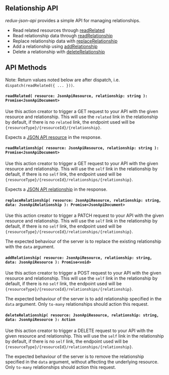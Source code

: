 Relationship API
---

_redux-json-api_ provides a simple API for managing relationships.

- Read related resources through [readRelated](#readrelated-resource-object-relationship--promise)
- Read relationship data through [readRelationship](#readrelationship-resource-object-relationship--promise)
- Replace relationship data with [replaceRelationship](#replacerelationship-resource-object-relationship--promise)
- Add a relationship using [addRelationship](#addrelationship-resource-object-relationship--promise)
- Delete a relationship with [deleteRelationship](#deleterelationship-resource-object-relationship--promise)

## API Methods

Note: Return values noted below are after dispatch, i.e. `dispatch(readRelated({ ... }))`.

#### `readRelated( resource: JsonApiResource, relationship: string ): Promise<JsonApiDocument>`

Use this action creator to trigger a GET request to your API with the given resource and relationship.
This will use the `related` link in the relationship by default, if there is no `related` link, the endpoint used
will be `{resourceType}/{resourceId}/{relationship}`.

Expects a [JSON API resource](https://jsonapi.org/format/#document-resource-objects) in the response.

#### `readRelationship( resource: JsonApiResource, relationship: string ): Promise<JsonApiDocument>`

Use this action creator to trigger a GET request to your API with the given resource and relationship.
This will use the `self` link in the relationship by default, if there is no `self` link, the endpoint used
will be `{resourceType}/{resourceId}/relationships/{relationship}`.

Expects a [JSON API relationship](https://jsonapi.org/format/#document-resource-object-relationships) in the response.

#### `replaceRelationship( resource: JsonApiResource, relationship: string, data: JsonApiRelationship ): Promise<JsonApiDocument>`

Use this action creator to trigger a PATCH request to your API with the given resource and relationship.
This will use the `self` link in the relationship by default, if there is no `self` link, the endpoint used
will be `{resourceType}/{resourceId}/relationships/{relationship}`.

The expected behaviour of the server is to replace the existing relationship with the `data` argument.

#### `addRelationship( resource: JsonApiResource, relationship: string, data: JsonApiResource ): Promise<void>`

Use this action creator to trigger a POST request to your API with the given resource and relationship.
This will use the `self` link in the relationship by default, if there is no `self` link, the endpoint used
will be `{resourceType}/{resourceId}/relationships/{relationship}`.

The expected behaviour of the server is to add relationship specified in the `data` argument. Only `to-many`
relationships should action this request.

#### `deleteRelationship( resource: JsonApiResource, relationship: string, data: JsonApiResource ): Action`

Use this action creator to trigger a DELETE request to your API with the given resource and relationship.
This will use the `self` link in the relationship by default, if there is no `self` link, the endpoint used
will be `{resourceType}/{resourceId}/relationships/{relationship}`.

The expected behaviour of the server is to remove the relationship specified in the `data` argument, without affecting
the underlying resource. Only `to-many` relationships should action this request.
